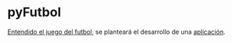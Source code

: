 # pyFutbol

[Entendido el juego del futbol](/documentos/modeloDelDominio.md), se planteará el desarrollo de una [aplicación](/documentos/appFutbol.md).